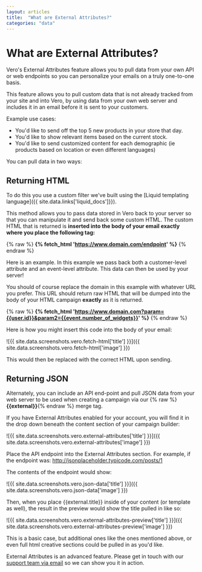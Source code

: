 ```yaml
---
layout: articles
title:  "What are External Attributes?"
categories: "data"
---
```


# What are External Attributes?

Vero's External Attributes feature allows you to pull data from your own API or web endpoints so you can personalize your emails on a truly one-to-one basis.

This feature allows you to pull custom data that is not already tracked from your site and into Vero, by using data from your own web server and includes it in an email before it is sent to your customers.

Example use cases:

- You'd like to send off the top 5 new products in your store that day.
- You'd like to show relevant items based on the current stock.
- You'd like to send customized content for each demographic (ie products based on location or even different languages)

You can pull data in two ways:

## Returning HTML

To do this you use a custom filter we've built using the [Liquid templating language]({{ site.data.links['liquid_docs']}}).

This method allows you to pass data stored in Vero back to your server so that you can manipulate it and send back some custom HTML. The custom HTML that is returned is **inserted into the body of your email exactly where you place the following tag:**

{% raw %}
**{% fetch_html 'https://www.domain.com/endpoint' %}**
{% endraw %}

Here is an example. In this example we pass back both a customer-level attribute and an event-level attribute. This data can then be used by your server!

You should of course replace the domain in this example with whatever URL you prefer. This URL should return raw HTML that will be dumped into the body of your HTML campaign **exactly** as it is returned.

{% raw %}
**{% fetch_html 'https://www.domain.com?param={{user.id}}&param2={{event.number_of_widgets}}' %}**
{% endraw %}

Here is how you might insert this code into the body of your email:

![{{ site.data.screenshots.vero.fetch-html['title'] }}]({{ site.data.screenshots.vero.fetch-html['image'] }})

This would then be replaced with the correct HTML upon sending.

## Returning JSON

Alternately, you can include an API end-point and pull JSON data from your web server to be used when creating a campaign via our {% raw %}**{{external}}**{% endraw %} merge tag.

If you have External Attributes enabled for your account, you will find it in the drop down beneath the content section of your campaign builder:

![{{ site.data.screenshots.vero.external-attributes['title'] }}]({{ site.data.screenshots.vero.external-attributes['image'] }})

Place the API endpoint into the External Attributes section. For example, if the endpoint was: http://jsonplaceholder.typicode.com/posts/1

The contents of the endpoint would show:

![{{ site.data.screenshots.vero.json-data['title'] }}]({{ site.data.screenshots.vero.json-data['image'] }})

Then, when you place {{external.title}} inside of your content (or template as well), the result in the preview would show the title pulled in like so:

![{{ site.data.screenshots.vero.external-attributes-preview['title'] }}]({{ site.data.screenshots.vero.external-attributes-preview['image'] }})

This is a basic case, but additional ones like the ones mentioned above, or even full html creative sections could be pulled in as you'd like.

External Attributes is an advanced feature. Please get in touch with our 
[support team via email](mailto:support@getvero.com) so we can show you it in action.